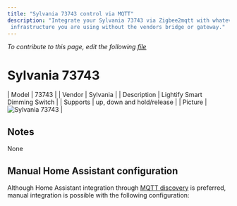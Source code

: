 ```yaml
---
title: "Sylvania 73743 control via MQTT"
description: "Integrate your Sylvania 73743 via Zigbee2mqtt with whatever smart home
 infrastructure you are using without the vendors bridge or gateway."
---
```


*To contribute to this page, edit the following
[file](https://github.com/Koenkk/zigbee2mqtt.io/blob/master/docs/devices/73743.md)*

# Sylvania 73743

| Model | 73743  |
| Vendor  | Sylvania  |
| Description | Lightify Smart Dimming Switch |
| Supports | up, down and hold/release |
| Picture | ![Sylvania 73743](./assets/devices/73743.jpg) |

## Notes

None

## Manual Home Assistant configuration
Although Home Assistant integration through [MQTT discovery](../integration/home_assistant) is preferred,
manual integration is possible with the following configuration:
